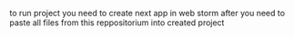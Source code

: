 to run project you need to create next app in web storm
after you need to paste all files from this reppositorium into created project
